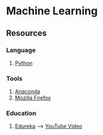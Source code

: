 # Machine Learning


## Resources
### Language
1. [Python](https://www.python.org/)

### Tools
1. [Anaconda](https://www.anaconda.com/)
2. [Mozilla Firefox](https://www.mozilla.org/en-US/firefox/new/)

### Education
1. [Edureka](https://www.edureka.co/blog/machine-learning-tutorial) --> [YouTube Video](https://www.youtube.com/watch?v=GwIo3gDZCVQ)
